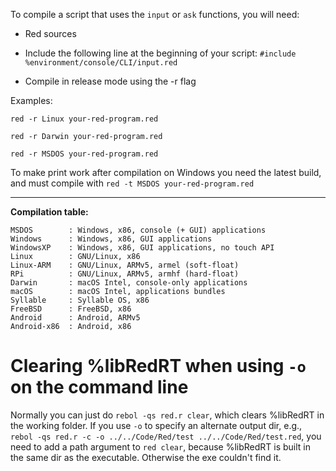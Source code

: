 To compile a script that uses the `input` or `ask` functions, you will need:

* Red sources

* Include the following line at the beginning of your script: 
`#include %environment/console/CLI/input.red`

* Compile in release mode using the -r flag

Examples:

`red -r Linux your-red-program.red`

`red -r Darwin your-red-program.red`

`red -r MSDOS your-red-program.red`

To make print work after compilation on Windows you need the latest build, and must compile with `red -t MSDOS your-red-program.red`


***

****Compilation table:****
```
MSDOS        : Windows, x86, console (+ GUI) applications
Windows      : Windows, x86, GUI applications
WindowsXP    : Windows, x86, GUI applications, no touch API
Linux        : GNU/Linux, x86
Linux-ARM    : GNU/Linux, ARMv5, armel (soft-float)
RPi          : GNU/Linux, ARMv5, armhf (hard-float)
Darwin       : macOS Intel, console-only applications
macOS        : macOS Intel, applications bundles
Syllable     : Syllable OS, x86
FreeBSD      : FreeBSD, x86
Android      : Android, ARMv5
Android-x86  : Android, x86
```

# Clearing %libRedRT when using `-o` on the command line

Normally you can just do `rebol -qs red.r clear`, which clears %libRedRT in the working folder. If you use `-o` to specify an alternate output dir, e.g., `rebol -qs red.r -c -o ../../Code/Red/test ../../Code/Red/test.red`, you need to add a path argument to `red clear`, because %libRedRT is built in the same dir as the executable. Otherwise the exe couldn't find it.

